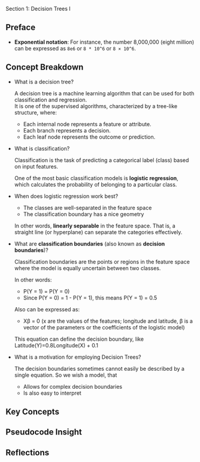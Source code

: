  Section 1: Decision Trees I

## Preface
- **Exponential notation**: For instance, the number 8,000,000 (eight million) can be expressed as `8e6` or `8 * 10^6` or `8 × 10^6`.

## Concept Breakdown

- What is a decision tree?

  A decision tree is a machine learning algorithm that can be used for both classification and regression.  
  It is one of the supervised algorithms, characterized by a tree-like structure, where:

  - Each internal node represents a feature or attribute.
  - Each branch represents a decision.
  - Each leaf node represents the outcome or prediction.

- What is classification?

  Classification is the task of predicting a categorical label (class) based on input features.  

  One of the most basic classification models is **logistic regression**, which calculates the probability of belonging to a particular class.

- When does logistic regression work best?

  - The classes are well-separated in the feature space
  - The classification boundary has a nice geometry

  In other words, **linearly separable** in the feature space. That is, a straight line (or hyperplane) can separate the categories effectively.

- What are **classification boundaries** (also known as **decision boundaries**)?

  Classification boundaries are the points or regions in the feature space where the model is equally uncertain between two classes.  

  In other words:

  - P(Y = 1) = P(Y = 0)
  - Since P(Y = 0) = 1 - P(Y = 1), this means P(Y = 1) = 0.5

  Also can be expressed as:

  - Xβ = 0 (x are the values of the features; longitude and latitude, β is a vector of the parameters or the coefficients of the logistic model)
  
  This equation can define the decision boundary, like Latitude(Y)=0.8Longitude(X) + 0.1

- What is a motivation for employing Decision Trees?

    The decision boundaries sometimes cannot easily be described by a single equation. So we wish a model, that 

  - Allows for complex decision boundaries
  - Is also easy to interpret

## Key Concepts


## Pseudocode Insight


## Reflections


